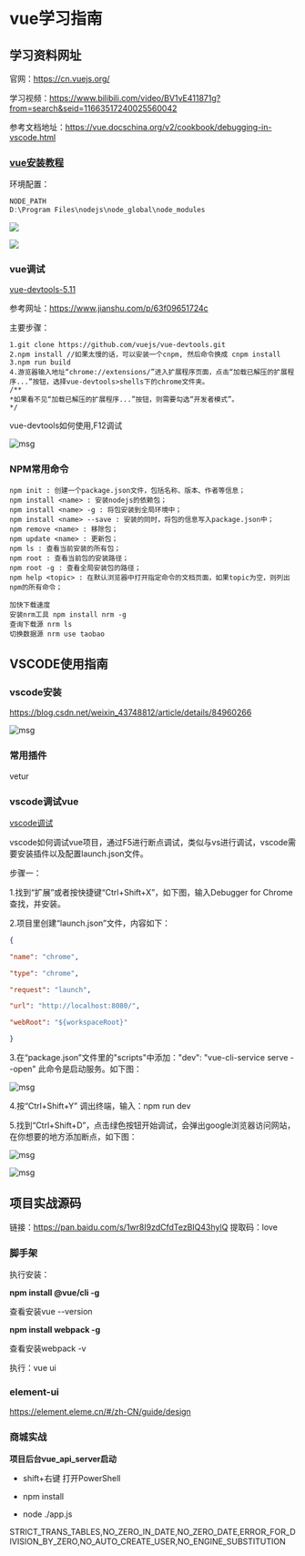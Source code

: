 # vue学习指南

## 学习资料网址

官网：https://cn.vuejs.org/

学习视频：https://www.bilibili.com/video/BV1vE411871g?from=search&seid=11663517240025560042

参考文档地址：https://vue.docschina.org/v2/cookbook/debugging-in-vscode.html

### [vue安装教程](http://note.youdao.com/noteshare?id=0cd6f17aa646d1c781691b2c4d0c839a&sub=BB8295E549A649C4A402133FF7E9451C)
环境配置：

```java
NODE_PATH
D:\Program Files\nodejs\node_global\node_modules
```

![](D:\xhj\git\github\KnowledgePoints\notes\vue\imgs\vue-c01.png)

![](imgs\vue1.png)



### vue调试

[vue-devtools-5.11]([vue-devtools](https://github.com/vuejs/vue-devtools))

参考网址：https://www.jianshu.com/p/63f09651724c

主要步骤：

```
1.git clone https://github.com/vuejs/vue-devtools.git
2.npm install //如果太慢的话，可以安装一个cnpm, 然后命令换成 cnpm install
3.npm run build
4.游览器输入地址“chrome://extensions/”进入扩展程序页面，点击“加载已解压的扩展程序...”按钮，选择vue-devtools>shells下的chrome文件夹。
/**
*如果看不见“加载已解压的扩展程序...”按钮，则需要勾选“开发者模式”。
*/
```

vue-devtools如何使用,F12调试

![msg](imgs\vd05.png)



### NPM常用命令

```nodejs
npm init : 创建一个package.json文件，包括名称、版本、作者等信息；
npm install <name> : 安装nodejs的依赖包；
npm install <name> -g : 将包安装到全局环境中；
npm install <name> --save : 安装的同时，将包的信息写入package.json中；
npm remove <name> : 移除包；
npm update <name> : 更新包；
npm ls : 查看当前安装的所有包；
npm root : 查看当前包的安装路径；
npm root -g : 查看全局安装包的路径；
npm help <topic> : 在默认浏览器中打开指定命令的文档页面，如果topic为空，则列出npm的所有命令；

加快下载速度
安装nrm工具 npm install nrm -g
查询下载源 nrm ls
切换数据源 nrm use taobao

```

## VSCODE使用指南

### vscode安装

https://blog.csdn.net/weixin_43748812/article/details/84960266

![msg](D:\xhj\git\github\KnowledgePoints\notes\vue\imgs\vcode1.PNG)

### 常用插件

vetur

### vscode调试vue

[vscode调试](https://blog.csdn.net/lilinoscar/article/details/82287108)

vscode如何调试vue项目，通过F5进行断点调试，类似与vs进行调试，vscode需要安装插件以及配置launch.json文件。

步骤一：

1.找到“扩展”或者按快捷键“Ctrl+Shift+X”，如下图，输入Debugger for Chrome查找，并安装。

2.项目里创建“launch.json”文件，内容如下：

```json
{

"name": "chrome",

"type": "chrome",

"request": "launch",

"url": "http://localhost:8080/",

"webRoot": "${workspaceRoot}"

}
```

3.在“package.json”文件里的"scripts"中添加："dev": "vue-cli-service serve --open" 此命令是启动服务。如下图：

![msg](imgs\vd01.png)

4.按“Ctrl+Shift+Y” 调出终端，输入：npm run dev

5.找到“Ctrl+Shift+D”，点击绿色按钮开始调试，会弹出google浏览器访问网站，在你想要的地方添加断点，如下图：

![msg](imgs\vd02.png)

![msg](imgs\vc02.png)













## 项目实战源码

链接：https://pan.baidu.com/s/1wr8I9zdCfdTezBIQ43hylQ 
提取码：love

### 脚手架

执行安装：

**npm install @vue/cli -g**

查看安装vue --version

**npm install webpack -g**

查看安装webpack -v

执行：vue ui

### element-ui

https://element.eleme.cn/#/zh-CN/guide/design

### 商城实战

**项目后台vue_api_server启动**

- shift+右键 打开PowerShell

- npm install

- node ./app.js





STRICT_TRANS_TABLES,NO_ZERO_IN_DATE,NO_ZERO_DATE,ERROR_FOR_DIVISION_BY_ZERO,NO_AUTO_CREATE_USER,NO_ENGINE_SUBSTITUTION